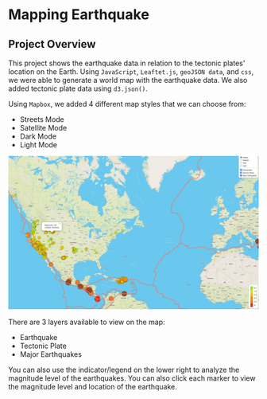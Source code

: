 # Mapping Earthquake

## Project Overview

This project shows the earthquake data in relation to the tectonic plates' location on the Earth.
Using `JavaScript`, `Leaftet.js`, `geoJSON data`, and `css`, we were able to generate a world map with the earthquake data. We also added tectonic plate data using `d3.json()`.

Using `Mapbox`, we added 4 different map styles that we can choose from:
* Streets Mode
* Satellite Mode
* Dark Mode
* Light Mode


![Map](https://raw.githubusercontent.com/Mishabatoon/Mapping_Earthquakes/main/Map%20Earthquake.png)

There are 3 layers available to view on the map:
* Earthquake
*  Tectonic Plate
* Major Earthquakes

You can also use the indicator/legend on the lower right to analyze the magnitude level of the earthquakes. You can also click each marker to view the magnitude level and location of the earthquake.
